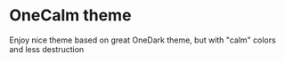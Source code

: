 # OneCalm theme

Enjoy nice theme based on great OneDark theme, but with "calm" colors and less destruction